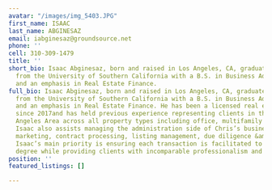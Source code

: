 ```yaml
---
avatar: "/images/img_5403.JPG"
first_name: ISAAC
last_name: ABGINESAZ
email: iabginesaz@groundsource.net
phone: ''
cell: 310-309-1479
title: ''
short_bio: Isaac Abginesaz, born and raised in Los Angeles, CA, graduated cum laude
  from the University of Southern California with a B.S. in Business Administration
  and an emphasis in Real Estate Finance.
full_bio: Isaac Abginesaz, born and raised in Los Angeles, CA, graduated cum laude
  from the University of Southern California with a B.S. in Business Administration
  and an emphasis in Real Estate Finance. He has been a licensed real estate agent
  since 2017and has held previous experience representing clients in the Greater Los
  Angeles Area across all property types including office, multifamily and retail.
  Isaac also assists managing the administration side of Chris’s business, involving
  marketing, contract processing, listing management, due diligence &amp; client relations.
  Isaac’s main priority is ensuring each transaction is facilitated to the highest
  degree while providing clients with incomparable professionalism and personal service.
position: ''
featured_listings: []

---
```

